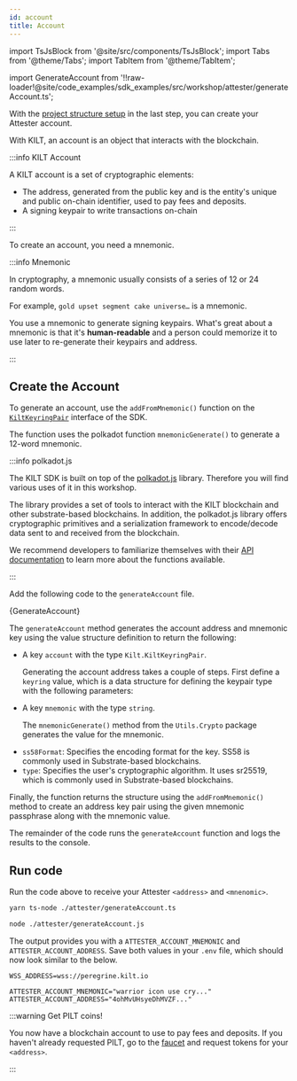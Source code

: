 ```yaml
---
id: account
title: Account
---
```


import TsJsBlock from '@site/src/components/TsJsBlock';
import Tabs from '@theme/Tabs';
import TabItem from '@theme/TabItem';

import GenerateAccount from '!!raw-loader!@site/code_examples/sdk_examples/src/workshop/attester/generateAccount.ts';

With the [project structure setup](./) in the last step, you can create your <span className="label-role attester">Attester</span> account.

With KILT, an account is an object that interacts with the blockchain.

:::info KILT Account

A KILT account is a set of cryptographic elements:

-   The address, generated from the public key and is the entity's unique and public on-chain identifier, used to pay fees and deposits.
-   A signing keypair to write transactions on-chain

:::

To create an account, you need a mnemonic.

:::info Mnemonic

In cryptography, a mnemonic usually consists of a series of 12 or 24 random words.

For example, `gold upset segment cake universe…` is a mnemonic.

You use a mnemonic to generate signing keypairs.
What's great about a mnemonic is that it's **human-readable** and a person could memorize it to use later to re-generate their keypairs and address.

:::

## Create the Account

To generate an account, use the `addFromMnemonic()` function on the [`KiltKeyringPair`](https://kiltprotocol.github.io/sdk-js/interfaces/types_src.KiltKeyringPair.html) interface of the SDK.

The function uses the polkadot function `mnemonicGenerate()` to generate a 12-word mnemonic.

:::info polkadot.js

The KILT SDK is built on top of the [polkadot.js](https://polkadot.js.org/) library. Therefore you will find various uses of it in this workshop.

The library provides a set of tools to interact with the KILT blockchain and other substrate-based blockchains.
In addition, the polkadot.js library offers cryptographic primitives and a serialization framework to encode/decode data sent to and received from the blockchain.

<!-- TODO: Unpack this, why, what? -->

We recommend developers to familiarize themselves with their [API documentation](https://polkadot.js.org/docs/) to learn more about the functions available.

:::

Add the following code to the `generateAccount` file.

<TsJsBlock fileName="attester/generateAccount">
  {GenerateAccount}
</TsJsBlock>

The `generateAccount` method generates the account address and mnemonic key using the value structure definition to return the following:

-   A key `account` with the type `Kilt.KiltKeyringPair`.

    Generating the account address takes a couple of steps. First define a `keyring` value, which is a data structure for defining the keypair type with the following parameters:

-   A key `mnemonic` with the type `string`.

    The `mnemonicGenerate()` method from the `Utils.Crypto` package generates the value for the mnemonic.

<!-- TODO: Why 38? -->

-   `ss58Format`: Specifies the encoding format for the key. SS58 is commonly used in Substrate-based blockchains.
-   `type`: Specifies the user's cryptographic algorithm. It uses sr25519, which is commonly used in Substrate-based blockchains.

Finally, the function returns the structure using the `addFromMnemonic()` method to create an address key pair using the given mnemonic passphrase along with the mnemonic value.

The remainder of the code runs the `generateAccount` function and logs the results to the console.

## Run code

Run the code above to receive your <span className="label-role attester">Attester</span> `<address>` and `<mnenomic>`.

<Tabs groupId="ts-js-choice">
  <TabItem value='ts' label='Typescript' default>

```bash
yarn ts-node ./attester/generateAccount.ts
```

  </TabItem>
  <TabItem value='js' label='Javascript' default>

```bash
node ./attester/generateAccount.js
```

  </TabItem>
</Tabs>

The output provides you with a `ATTESTER_ACCOUNT_MNEMONIC` and `ATTESTER_ACCOUNT_ADDRESS`.
Save both values in your `.env` file, which should now look similar to the below.

```env title=".env"
WSS_ADDRESS=wss://peregrine.kilt.io

ATTESTER_ACCOUNT_MNEMONIC="warrior icon use cry..."
ATTESTER_ACCOUNT_ADDRESS="4ohMvUHsyeDhMVZF..."
```

:::warning Get PILT coins!

You now have a blockchain account to use to pay fees and deposits.
If you haven't already requested PILT, go to the [faucet](https://faucet.peregrine.kilt.io) and request tokens for your `<address>`.

:::
